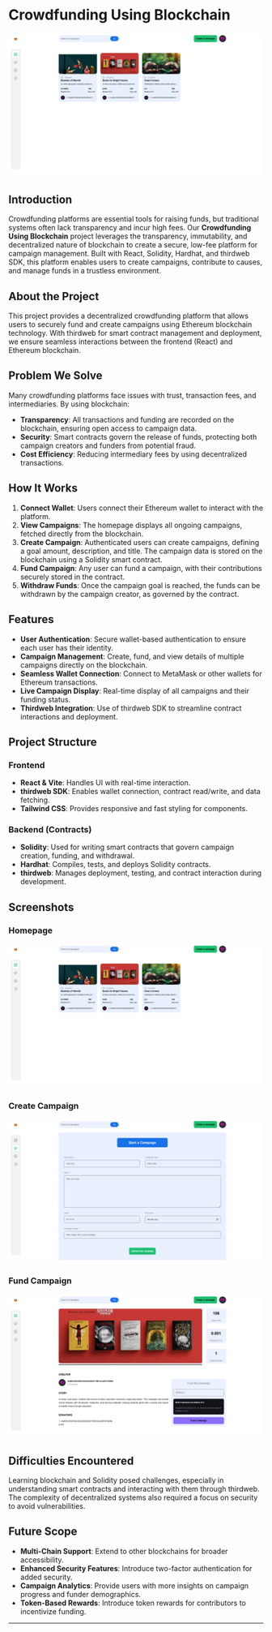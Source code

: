 # Crowdfunding Using Blockchain

![Crowdfunding Project Screenshot](/assets/Screenshot%20(172).png)

## Introduction
Crowdfunding platforms are essential tools for raising funds, but traditional systems often lack transparency and incur high fees. Our **Crowdfunding Using Blockchain** project leverages the transparency, immutability, and decentralized nature of blockchain to create a secure, low-fee platform for campaign management. Built with React, Solidity, Hardhat, and thirdweb SDK, this platform enables users to create campaigns, contribute to causes, and manage funds in a trustless environment.

## About the Project
This project provides a decentralized crowdfunding platform that allows users to securely fund and create campaigns using Ethereum blockchain technology. With thirdweb for smart contract management and deployment, we ensure seamless interactions between the frontend (React) and Ethereum blockchain.

## Problem We Solve
Many crowdfunding platforms face issues with trust, transaction fees, and intermediaries. By using blockchain:
- **Transparency**: All transactions and funding are recorded on the blockchain, ensuring open access to campaign data.
- **Security**: Smart contracts govern the release of funds, protecting both campaign creators and funders from potential fraud.
- **Cost Efficiency**: Reducing intermediary fees by using decentralized transactions.

## How It Works
1. **Connect Wallet**: Users connect their Ethereum wallet to interact with the platform.
2. **View Campaigns**: The homepage displays all ongoing campaigns, fetched directly from the blockchain.
3. **Create Campaign**: Authenticated users can create campaigns, defining a goal amount, description, and title. The campaign data is stored on the blockchain using a Solidity smart contract.
4. **Fund Campaign**: Any user can fund a campaign, with their contributions securely stored in the contract.
5. **Withdraw Funds**: Once the campaign goal is reached, the funds can be withdrawn by the campaign creator, as governed by the contract.

## Features
- **User Authentication**: Secure wallet-based authentication to ensure each user has their identity.
- **Campaign Management**: Create, fund, and view details of multiple campaigns directly on the blockchain.
- **Seamless Wallet Connection**: Connect to MetaMask or other wallets for Ethereum transactions.
- **Live Campaign Display**: Real-time display of all campaigns and their funding status.
- **Thirdweb Integration**: Use of thirdweb SDK to streamline contract interactions and deployment.

## Project Structure
### Frontend
- **React & Vite**: Handles UI with real-time interaction.
- **thirdweb SDK**: Enables wallet connection, contract read/write, and data fetching.
- **Tailwind CSS**: Provides responsive and fast styling for components.

### Backend (Contracts)
- **Solidity**: Used for writing smart contracts that govern campaign creation, funding, and withdrawal.
- **Hardhat**: Compiles, tests, and deploys Solidity contracts.
- **thirdweb**: Manages deployment, testing, and contract interaction during development.

## Screenshots
### Homepage
![Homepage](/assets/Screenshot%20(172).png)

### Create Campaign
![Create Campaign](/assets/Screenshot%20(171).png)

### Fund Campaign
![Fund Campaign](/assets/Screenshot%20(170).png)

## Difficulties Encountered
Learning blockchain and Solidity posed challenges, especially in understanding smart contracts and interacting with them through thirdweb. The complexity of decentralized systems also required a focus on security to avoid vulnerabilities.

## Future Scope
- **Multi-Chain Support**: Extend to other blockchains for broader accessibility.
- **Enhanced Security Features**: Introduce two-factor authentication for added security.
- **Campaign Analytics**: Provide users with more insights on campaign progress and funder demographics.
- **Token-Based Rewards**: Introduce token rewards for contributors to incentivize funding.

---


